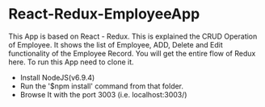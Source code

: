 # React-Redux-EmployeeApp

This App is based on React - Redux. 
This is explained the CRUD Operation of Employee.
It shows the list of Employee, ADD, Delete and Edit functionality of the Employee Record.
You will get the entire flow of Redux here.
To run this App need to clone it.
- Install NodeJS(v6.9.4)
- Run the '$npm install' command from that folder.
- Browse It with the port 3003 (i.e. localhost:3003/)
